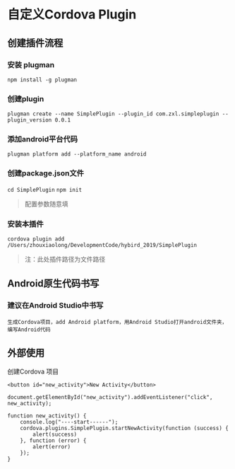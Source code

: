 # 自定义Cordova Plugin

## 创建插件流程
### 安装 plugman
`npm install -g plugman`

### 创建plugin
`plugman create --name SimplePlugin --plugin_id com.zxl.simpleplugin --plugin_version 0.0.1`

### 添加android平台代码

`plugman platform add --platform_name android `

### 创建package.json文件
`cd SimplePlugin`
`npm init`

> 配置参数随意填

### 安装本插件
`cordova plugin add /Users/zhouxiaolong/DevelopmentCode/hybird_2019/SimplePlugin`

>注：此处插件路径为文件路径

## Android原生代码书写
### 建议在Android Studio中书写
    生成Cordova项目，add Android platform，用Android Studio打开android文件夹，编写Android代码

## 外部使用

创建Cordova 项目

```
<button id="new_activity">New Activity</button>
```

```
document.getElementById("new_activity").addEventListener("click", new_activity);

function new_activity() {
    console.log("----start------");
    cordova.plugins.SimplePlugin.startNewActivity(function (success) {
        alert(success)
    }, function (error) {
        alert(error)
    });
}
```

